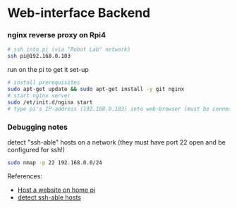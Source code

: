 # Web-interface Backend


### nginx reverse proxy on Rpi4
```bash
# ssh into pi (via "Robot Lab" network)
ssh pi@192.168.0.103
```
run on the pi to get it set-up
```bash
# install prerequisites
sudo apt-get update && sudo apt-get install -y git nginx
# start nginx server
sudo /et/init.d/nginx start
# type pi's IP-address (192.168.0.103) into web-browser (must be connected to Robot Lab network!) to validate webserver is up

```


### Debugging notes
detect "ssh-able" hosts on a network
(they must have port 22 open and be configured for ssh!)
```bash
sudo nmap -p 22 192.168.0.0/24
```

References:
- [Host a website on home pi](https://www.tomshardware.com/how-to/host-public-website-raspberry-pi)
- [detect ssh-able hosts](https://serverfault.com/questions/376894/how-to-scan-local-network-for-ssh-able-computers)
